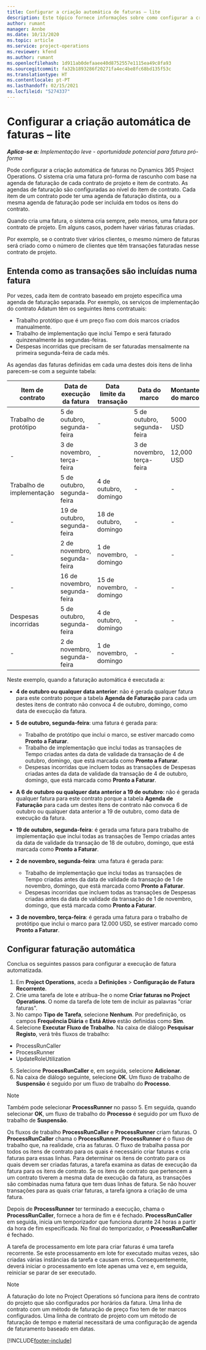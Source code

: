 ```yaml
---
title: Configurar a criação automática de faturas – lite
description: Este tópico fornece informações sobre como configurar a criação automática de faturas pró-forma.
author: rumant
manager: Annbe
ms.date: 10/13/2020
ms.topic: article
ms.service: project-operations
ms.reviewer: kfend
ms.author: rumant
ms.openlocfilehash: 1d911ab0defaaee40d8752557e1115ea49c8fa93
ms.sourcegitcommit: fa32b1893286f20271fa4ec4be8fc68bd135f53c
ms.translationtype: HT
ms.contentlocale: pt-PT
ms.lasthandoff: 02/15/2021
ms.locfileid: "5274337"
---
```

# <a name="configure-automatic-invoice-creation---lite"></a>Configurar a criação automática de faturas – lite
 
_**Aplica-se a:** Implementação leve - oportunidade potencial para fatura pró-forma_

Pode configurar a criação automática de faturas no Dynamics 365 Project Operations. O sistema cria uma fatura pró-forma de rascunho com base na agenda de faturação de cada contrato de projeto e item de contrato. As agendas de faturação são configuradas ao nível do item de contrato. Cada item de um contrato pode ter uma agenda de faturação distinta, ou a mesma agenda de faturação pode ser incluída em todos os itens do contrato.

Quando cria uma fatura, o sistema cria sempre, pelo menos, uma fatura por contrato de projeto. Em alguns casos, podem haver várias faturas criadas.

Por exemplo, se o contrato tiver vários clientes, o mesmo número de faturas será criado como o número de clientes que têm transações faturadas nesse contrato de projeto.

## <a name="understand-how-transactions-are-included-on-an-invoice"></a>Entenda como as transações são incluídas numa fatura 

Por vezes, cada item de contrato baseado em projeto especifica uma agenda de faturação separada. Por exemplo, os serviços de implementação do contrato Adatum têm os seguintes itens contratuais:

- Trabalho protótipo que é um preço fixo com dois marcos criados manualmente.
- Trabalho de implementação que inclui Tempo e será faturado quinzenalmente às segundas-feiras.
- Despesas incorridas que precisam de ser faturadas mensalmente na primeira segunda-feira de cada mês.

As agendas das faturas definidas em cada uma destes dois itens de linha parecem-se com a seguinte tabela:

| Item de contrato | Data de execução da fatura | Data limite da transação | Data do marco | Montante do marco |
| --- | --- | --- | --- | --- |
| Trabalho de protótipo | 5 de outubro, segunda-feira | - | 5 de outubro, segunda-feira | 5000 USD |
| - | 3 de novembro, terça-feira | - | 3 de novembro, terça-feira | 12,000 USD |
| Trabalho de implementação | 5 de outubro, segunda-feira | 4 de outubro, domingo | - | - |
| - | 19 de outubro, segunda-feira | 18 de outubro, domingo | - | - |
| - | 2 de novembro, segunda-feira | 1 de novembro, domingo | - | - |
| - | 16 de novembro, segunda-feira | 15 de novembro, domingo | - | - |
| Despesas incorridas | 5 de outubro, segunda-feira | 4 de outubro, domingo | - | - |
| - | 2 de novembro, segunda-feira | 1 de novembro, domingo | - | - |

Neste exemplo, quando a faturação automática é executada a:

- **4 de outubro ou qualquer data anterior**: não é gerada qualquer fatura para este contrato porque a tabela **Agenda de Faturação** para cada um destes itens de contrato não convoca 4 de outubro, domingo, como data de execução da fatura.
- **5 de outubro, segunda-feira**: uma fatura é gerada para:

    - Trabalho de protótipo que inclui o marco, se estiver marcado como **Pronto a Faturar**.
    - Trabalho de implementação que inclui todas as transações de Tempo criadas antes da data de validade da transação de 4 de outubro, domingo, que está marcada como **Pronto a Faturar**.
    - Despesas incorridas que incluem todas as transações de Despesas criadas antes da data de validade da transação de 4 de outubro, domingo, que está marcada como **Pronto a Faturar**.
  
- **A 6 de outubro ou qualquer data anterior a 19 de outubro**: não é gerada qualquer fatura para este contrato porque a tabela **Agenda de Faturação** para cada um destes itens de contrato não convoca 6 de outubro ou qualquer data anterior a 19 de outubro, como data de execução da fatura.
- **19 de outubro, segunda-feira**: é gerada uma fatura para trabalho de implementação que inclui todas as transações de Tempo criadas antes da data de validade da transação de 18 de outubro, domingo, que está marcada como **Pronto a Faturar**.
- **2 de novembro, segunda-feira**: uma fatura é gerada para:

    - Trabalho de implementação que inclui todas as transações de Tempo criadas antes da data de validade da transação de 1 de novembro, domingo, que está marcada como **Pronto a Faturar**.
    - Despesas incorridas que incluem todas as transações de Despesas criadas antes da data de validade da transação de 1 de novembro, domingo, que está marcada como **Pronto a Faturar**.

- **3 de novembro, terça-feira**: é gerada uma fatura para o trabalho de protótipo que inclui o marco para 12.000 USD, se estiver marcado como **Pronto a Faturar**.

## <a name="configure-automatic-invoicing"></a>Configurar faturação automática

Conclua os seguintes passos para configurar a execução de fatura automatizada.

1. Em **Project Operations**, aceda a **Definições** > **Configuração de Fatura Recorrente**.
2. Crie uma tarefa de lote e atribua-lhe o nome **Criar faturas no Project Operations**. O nome da tarefa de lote tem de incluir as palavras "criar faturas".
3. No campo **Tipo de Tarefa**, selecione **Nenhum**. Por predefinição, os campos **Frequência Diária** e **Está Ativo** estão definidas como **Sim**.
4. Selecione **Executar Fluxo de Trabalho**. Na caixa de diálogo **Pesquisar Registo**, verá três fluxos de trabalho:

- ProcessRunCaller
- ProcessRunner
- UpdateRoleUtilization

5. Selecione **ProcessRunCaller** e, em seguida, selecione **Adicionar**.
6. Na caixa de diálogo seguinte, selecione **OK**. Um fluxo de trabalho de **Suspensão** é seguido por um fluxo de trabalho do **Processo**. 

> [!NOTE]
> Também pode selecionar **ProcessRunner** no passo 5. Em seguida, quando selecionar **OK**, um fluxo de trabalho do **Processo** é seguido por um fluxo de trabalho de **Suspensão**.

Os fluxos de trabalho **ProcessRunCaller** e **ProcessRunner** criam faturas. O **ProcessRunCaller** chama o **ProcessRunner**. **ProcessRunner** é o fluxo de trabalho que, na realidade, cria as faturas. O fluxo de trabalha passa por todos os itens de contrato para os quais é necessário criar faturas e cria faturas para essas linhas. Para determinar os itens de contrato para os quais devem ser criadas faturas, a tarefa examina as datas de execução da fatura para os itens de contrato. Se os itens de contrato que pertencem a um contrato tiverem a mesma data de execução da fatura, as transações são combinadas numa fatura que tem duas linhas de fatura. Se não houver transações para as quais criar faturas, a tarefa ignora a criação de uma fatura.

Depois de **ProcessRunner** ter terminado a execução, chama o **ProcessRunCaller**, fornece a hora de fim e é fechado. **ProcessRunCaller** em seguida, inicia um temporizador que funciona durante 24 horas a partir da hora de fim especificada. No final do temporizador, o **ProcessRunCaller** é fechado.

A tarefa de processamento em lote para criar faturas é uma tarefa recorrente. Se este processamento em lote for executado muitas vezes, são criadas várias instâncias da tarefa e causam erros. Consequentemente, deverá iniciar o processamento em lote apenas uma vez e, em seguida, reiniciar se parar de ser executado.

> [!NOTE]
> A faturação do lote no Project Operations só funciona para itens de contrato do projeto que são configurados por horários da fatura. Uma linha de contrato com um método de faturação de preço fixo tem de ter marcos configurados. Uma linha de contrato de projeto com um método de faturação de tempo e material necessitará de uma configuração de agenda de faturamento baseado em datas.


[!INCLUDE[footer-include](../../includes/footer-banner.md)]